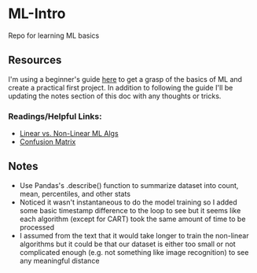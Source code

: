 # ML-Intro
Repo for learning ML basics

## Resources
I'm using a beginner's guide [here](https://machinelearningmastery.com/machine-learning-in-python-step-by-step/) to get a grasp of the basics of ML and create a practical first project. In addition to following the guide I'll be updating the notes section of this doc with any thoughts or tricks.

### Readings/Helpful Links:
- [Linear vs. Non-Linear ML Algs](https://www.quora.com/Whats-the-difference-between-linear-and-non-linear-machine-learning-model)
- [Confusion Matrix](https://machinelearningmastery.com/confusion-matrix-machine-learning/)

## Notes
- Use Pandas's .describe() function to summarize dataset into count, mean, percentiles, and other stats
- Noticed it wasn't instantaneous to do the model training so I added some basic timestamp difference to the loop to see but it seems like each algorithm (except for CART) took the same amount of time to be processed
- I assumed from the text that it would take longer to train the non-linear algorithms but it could be that our dataset is either too small or not complicated enough (e.g. not something like image recognition) to see any meaningful distance
